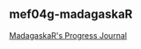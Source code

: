 ## mef04g-madagaskaR
[MadagaskaR's Progress Journal](https://pjournal.github.io/mef04g-madagaskar/)
